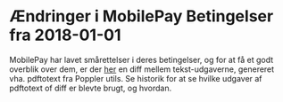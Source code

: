 # Ændringer i MobilePay Betingelser fra 2018-01-01

MobilePay har lavet smårettelser i deres betingelser, og for at få et
godt overblik over dem, er der [her](betingelser.patch) en diff mellem
tekst-udgaverne, genereret vha. pdftotext fra Poppler utils. Se
historik for at se hvilke udgaver af pdftotext of diff er blevte
brugt, og hvordan.
